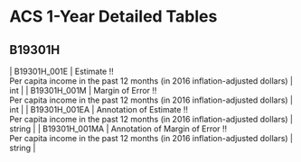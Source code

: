 # ACS 1-Year Detailed Tables

## B19301H

| B19301H_001E | Estimate !!<br>Per capita income in the past 12 months (in 2016 inflation-adjusted dollars) | int |
| B19301H_001M | Margin of Error !!<br>Per capita income in the past 12 months (in 2016 inflation-adjusted dollars) | int |
| B19301H_001EA | Annotation of Estimate !!<br>Per capita income in the past 12 months (in 2016 inflation-adjusted dollars) | string |
| B19301H_001MA | Annotation of Margin of Error !!<br>Per capita income in the past 12 months (in 2016 inflation-adjusted dollars) | string |

